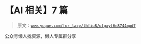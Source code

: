 # 【AI 相关】7 篇

> 原文：[`www.yuque.com/for_lazy/thfiu8/ofgxyt6n8744mpd7`](https://www.yuque.com/for_lazy/thfiu8/ofgxyt6n8744mpd7)



公众号懒人找资源，懒人专属群分享